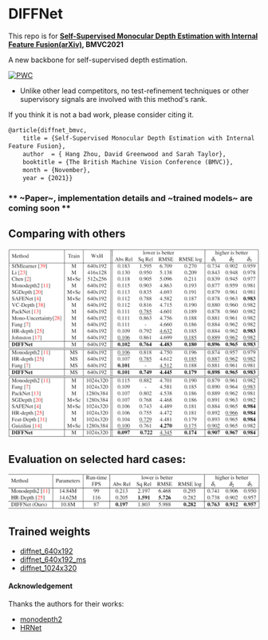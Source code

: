 # DIFFNet

This repo is for **[Self-Supervised Monocular Depth Estimation with Internal Feature Fusion(arXiv)](https://arxiv.org/pdf/2110.09482.pdf), BMVC2021**

 A new backbone for self-supervised depth estimation.

[![PWC](https://img.shields.io/endpoint.svg?url=https://paperswithcode.com/badge/self-supervised-monocular-depthestimation/monocular-depth-estimation-on-kitti-eigen-1)](https://paperswithcode.com/sota/monocular-depth-estimation-on-kitti-eigen-1?p=self-supervised-monocular-depthestimation)
* Unlike other lead competitors, no test-refinement techniques or other supervisory signals are involved with this method's rank.


If you think it is not a bad work, please consider citing it.

```
@article{diffnet_bmvc,
    title = {Self-Supervised Monocular Depth Estimation with Internal Feature Fusion},
    author  = { Hang Zhou, David Greenwood and Sarah Taylor},
    booktitle = {The British Machine Vision Conference (BMVC)},
    month = {November},
    year = {2021}}
```

### ** ~Paper~, implementation details and ~trained models~ are coming soon **

## Comparing with others
![](images/table1.png)

## Evaluation on selected hard cases:
![](images/table2.png)

## Trained weights

- [diffnet_640x192](https://drive.google.com/file/d/1ZQPZWsIy_KyjV-Et6FSCOPM4iATjDPn-/view?usp=sharing)
- [diffnet_640x192_ms](https://drive.google.com/file/d/1_vh1F_cabTlEjBGXkHZOpAB1CMLmosxg/view?usp=sharing)
- [diffnet_1024x320](https://drive.google.com/file/d/1SuyBMS3ZLYuZwgyGSpmNrag7ESjRUC52/view?usp=sharing)

#### Acknowledgement
 Thanks the authors for their works:
 - [monodepth2](https://github.com/nianticlabs/monodepth2)
 - [HRNet](https://github.com/HRNet/HRNet-Semantic-Segmentation)

